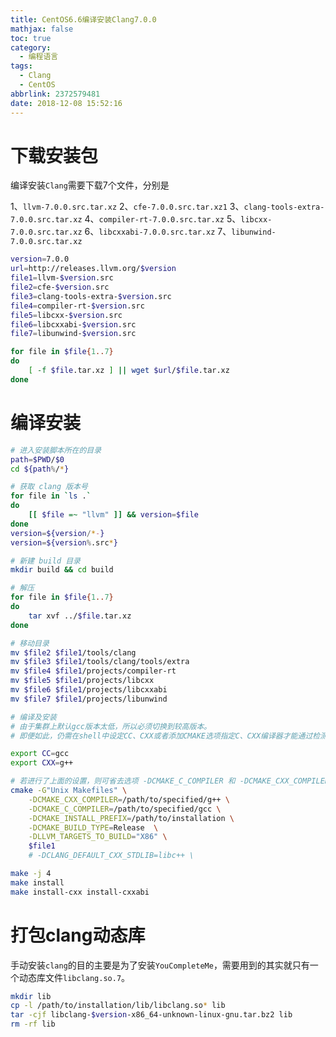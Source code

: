 ```yaml
---
title: CentOS6.6编译安装Clang7.0.0
mathjax: false
toc: true
category:
  - 编程语言
tags:
  - Clang
  - CentOS
abbrlink: 2372579481
date: 2018-12-08 15:52:16
---
```

# 下载安装包
编译安装`Clang`需要下载7个文件，分别是

1、`llvm-7.0.0.src.tar.xz`
2、`cfe-7.0.0.src.tar.xz1`
3、`clang-tools-extra-7.0.0.src.tar.xz`
4、`compiler-rt-7.0.0.src.tar.xz`
5、`libcxx-7.0.0.src.tar.xz`
6、`libcxxabi-7.0.0.src.tar.xz`
7、`libunwind-7.0.0.src.tar.xz`

```bash
version=7.0.0
url=http://releases.llvm.org/$version
file1=llvm-$version.src
file2=cfe-$version.src
file3=clang-tools-extra-$version.src
file4=compiler-rt-$version.src
file5=libcxx-$version.src
file6=libcxxabi-$version.src
file7=libunwind-$version.src

for file in $file{1..7}
do
    [ -f $file.tar.xz ] || wget $url/$file.tar.xz
done
```

# 编译安装
```bash
# 进入安装脚本所在的目录
path=$PWD/$0
cd ${path%/*}

# 获取 clang 版本号
for file in `ls .`
do
    [[ $file =~ "llvm" ]] && version=$file
done
version=${version/*-}
version=${version%.src*}

# 新建 build 目录
mkdir build && cd build

# 解压
for file in $file{1..7}
do
    tar xvf ../$file.tar.xz
done

# 移动目录
mv $file2 $file1/tools/clang
mv $file3 $file1/tools/clang/tools/extra
mv $file4 $file1/projects/compiler-rt
mv $file5 $file1/projects/libcxx
mv $file6 $file1/projects/libcxxabi
mv $file7 $file1/projects/libunwind

# 编译及安装
# 由于集群上默认gcc版本太低，所以必须切换到较高版本。
# 即便如此，仍需在shell中设定CC、CXX或者添加CMAKE选项指定C、CXX编译器才能通过检测

export CC=gcc
export CXX=g++

# 若进行了上面的设置，则可省去选项 -DCMAKE_C_COMPILER 和 -DCMAKE_CXX_COMPILER
cmake -G"Unix Makefiles" \
    -DCMAKE_CXX_COMPILER=/path/to/specified/g++ \
    -DCMAKE_C_COMPILER=/path/to/specified/gcc \
    -DCMAKE_INSTALL_PREFIX=/path/to/installation \
    -DCMAKE_BUILD_TYPE=Release  \
    -DLLVM_TARGETS_TO_BUILD="X86" \
    $file1
    # -DCLANG_DEFAULT_CXX_STDLIB=libc++ \

make -j 4
make install
make install-cxx install-cxxabi
```

# 打包clang动态库
手动安装`clang`的目的主要是为了安装`YouCompleteMe`，需要用到的其实就只有一个动态库文件`libclang.so.7`。
```bash
mkdir lib
cp -l /path/to/installation/lib/libclang.so* lib
tar -cjf libclang-$version-x86_64-unknown-linux-gnu.tar.bz2 lib
rm -rf lib
```
